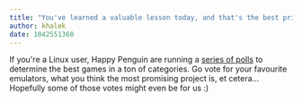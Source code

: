 ```yaml
---
title: "You've learned a valuable lesson today, and that's the best prize of all! (Hyuk hyuk hyuk!)"
author: khalek
date: 1042551360
---
```


If you're a Linux user, Happy Penguin are running a [series of polls](http://happypenguin.org/forums/viewforum.php?f=17) to determine the best games in a ton of categories. Go vote for your favourite emulators, what you think the most promising project is, et cetera... Hopefully some of those votes might even be for us :)
